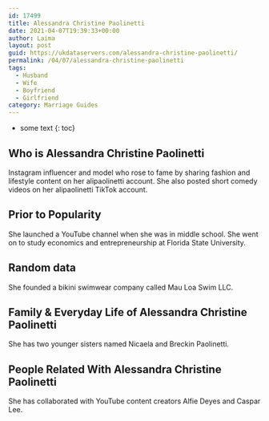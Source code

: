 ```yaml
---
id: 17499
title: Alessandra Christine Paolinetti
date: 2021-04-07T19:39:33+00:00
author: Laima
layout: post
guid: https://ukdataservers.com/alessandra-christine-paolinetti/
permalink: /04/07/alessandra-christine-paolinetti
tags:
  - Husband
  - Wife
  - Boyfriend
  - Girlfriend
category: Marriage Guides
---
```


* some text
{: toc}


## Who is Alessandra Christine Paolinetti
                  
                  
                  
Instagram influencer and model who rose to fame by sharing fashion and lifestyle content on her alipaolinetti account. She also posted short comedy videos on her alipaolinetti TikTok account.
                  
              
            
              
            
                
                
                
## Prior to Popularity
                  
                  
                  
She launched a YouTube channel when she was in middle school. She went on to study economics and entrepreneurship at Florida State University.
                  
              
            
              
            
                
                
                
## Random data
                  
                  
                  
She founded a bikini swimwear company called Mau Loa Swim LLC. 
                  
              
            
              
            
                
                
                
## Family & Everyday Life of Alessandra Christine Paolinetti
                  
                  
                  
She has two younger sisters named Nicaela and Breckin Paolinetti. 
                  
              
            
              
            
                
                
                
## People Related With Alessandra Christine Paolinetti
                  
                  
                  
She has collaborated with YouTube content creators Alfie Deyes and Caspar Lee.
                  
              
            
              
            
                
              
            
              
              
            
            
              
            
          
          
          